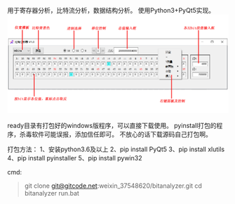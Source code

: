 用于寄存器分析，比特流分析，数据结构分析。
使用Python3+PyQt5实现。
![help](./help/help.gif)

ready目录有打包好的windows版程序，可以直接下载使用。
pyinstall打包的程序，杀毒软件可能误报，添加信任即可。
不放心的话下载源码自己打包啊。


打包方法：
1、安装python3.6及以上
2、pip install PyQt5
3、pip install xlutils
4、pip install pyinstaller
5、pip install pywin32

cmd:
> git clone git@gitcode.net:weixin_37548620/bitanalyzer.git
> cd bitanalyzer
> run.bat
